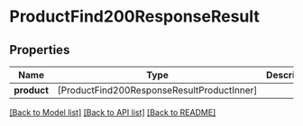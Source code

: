 # ProductFind200ResponseResult

## Properties
Name | Type | Description | Notes
------------ | ------------- | ------------- | -------------
**product** | [ProductFind200ResponseResultProductInner] |  | [optional] 

[[Back to Model list]](../README.md#documentation-for-models) [[Back to API list]](../README.md#documentation-for-api-endpoints) [[Back to README]](../README.md)


